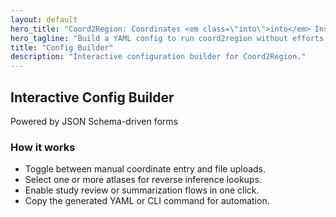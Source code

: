 ```yaml
---
layout: default
hero_title: "Coord2Region: Coordinates <em class=\"into\">into</em> Insights"
hero_tagline: "Build a YAML config to run coord2region without efforts — map coordinates to region names, studies, summaries, and images."
title: "Config Builder"
description: "Interactive configuration builder for Coord2Region."
---
```


<section id="config-builder" class="section-card">
  <div class="card-title">
    <h2>Interactive Config Builder</h2>
    <span>Powered by JSON Schema-driven forms</span>
  </div>
  <div class="config-builder-wrapper responsive-frame">
    <div id="coord2region-root"></div>
    <aside>
      <h3>How it works</h3>
      <ul>
        <li>Toggle between manual coordinate entry and file uploads.</li>
        <li>Select one or more atlases for reverse inference lookups.</li>
        <li>Enable study review or summarization flows in one click.</li>
        <li>Copy the generated YAML or CLI command for automation.</li>
      </ul>
    </aside>
  </div>
</section>
